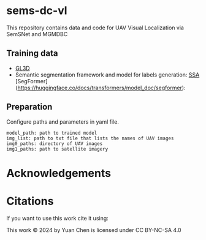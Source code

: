 # sems-dc-vl

This repository contains data and code for UAV Visual Localization via SemSNet and MGMDBC

## Training data

- [GL3D](https://github.com/lzx551402/GL3D)
- Semantic segmentation framework and model for labels
  generation: [SSA](https://github.com/fudan-zvg/Semantic-Segment-Anything) [SegFormer] (https://huggingface.co/docs/transformers/model_doc/segformer):

## Preparation

Configure paths and parameters in yaml file.

```
model_path: path to trained model
img_list: path to txt file that lists the names of UAV images
img0_paths: directory of UAV images
img1_paths: path to satellite imagery 

```

# Acknowledgements

# Citations

If you want to use this work cite it using:

This work © 2024 by Yuan Chen is licensed under CC BY-NC-SA 4.0
